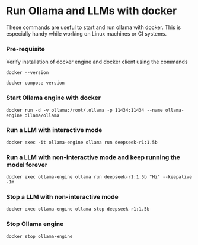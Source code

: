 # Run Ollama and LLMs with docker

These commands are useful to start and run ollama with docker.
This is especially handy while working on Linux machines or CI systems.

### Pre-requisite

Verify installation of docker engine and docker client using the commands

    docker --version

    docker compose version

### Start Ollama engine with docker

    docker run -d -v ollama:/root/.ollama -p 11434:11434 --name ollama-engine ollama/ollama

### Run a LLM with interactive mode

    docker exec -it ollama-engine ollama run deepseek-r1:1.5b

### Run a LLM with non-interactive mode and keep running the model forever

    docker exec ollama-engine ollama run deepseek-r1:1.5b "Hi" --keepalive -1m

### Stop a LLM with non-interactive mode

    docker exec ollama-engine ollama stop deepseek-r1:1.5b

### Stop Ollama engine

    docker stop ollama-engine